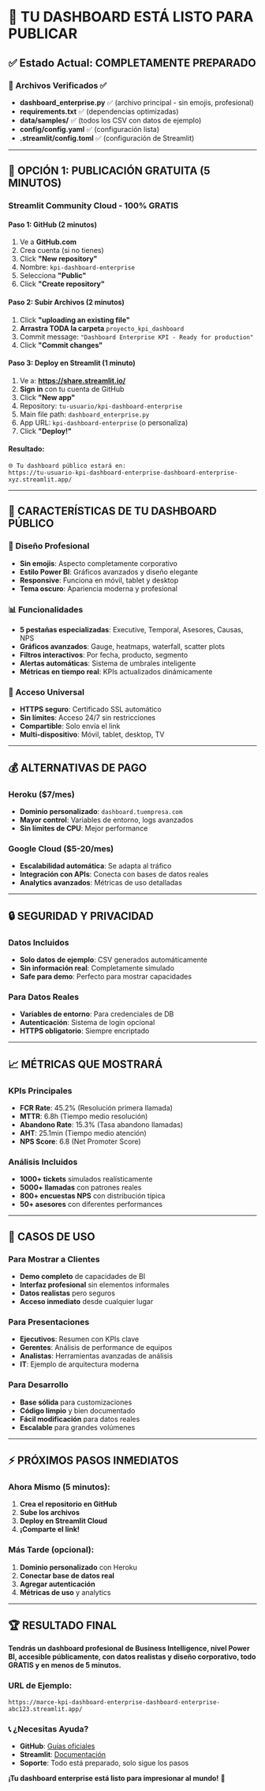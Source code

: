 # 🎯 TU DASHBOARD ESTÁ LISTO PARA PUBLICAR

## ✅ Estado Actual: COMPLETAMENTE PREPARADO

### 📁 Archivos Verificados ✅
- **dashboard_enterprise.py** ✅ (archivo principal - sin emojis, profesional)
- **requirements.txt** ✅ (dependencias optimizadas)
- **data/samples/** ✅ (todos los CSV con datos de ejemplo)
- **config/config.yaml** ✅ (configuración lista)
- **.streamlit/config.toml** ✅ (configuración de Streamlit)

---

## 🚀 OPCIÓN 1: PUBLICACIÓN GRATUITA (5 MINUTOS)

### Streamlit Community Cloud - 100% GRATIS

#### Paso 1: GitHub (2 minutos)
1. Ve a **GitHub.com**
2. Crea cuenta (si no tienes)
3. Click **"New repository"**
4. Nombre: `kpi-dashboard-enterprise`
5. Selecciona **"Public"**
6. Click **"Create repository"**

#### Paso 2: Subir Archivos (2 minutos)
1. Click **"uploading an existing file"**
2. **Arrastra TODA la carpeta** `proyecto_kpi_dashboard`
3. Commit message: `"Dashboard Enterprise KPI - Ready for production"`
4. Click **"Commit changes"**

#### Paso 3: Deploy en Streamlit (1 minuto)
1. Ve a: **https://share.streamlit.io/**
2. **Sign in** con tu cuenta de GitHub
3. Click **"New app"**
4. Repository: `tu-usuario/kpi-dashboard-enterprise`
5. Main file path: `dashboard_enterprise.py`
6. App URL: `kpi-dashboard-enterprise` (o personaliza)
7. Click **"Deploy!"**

#### Resultado:
```
🌐 Tu dashboard público estará en:
https://tu-usuario-kpi-dashboard-enterprise-dashboard-enterprise-xyz.streamlit.app/
```

---

## 🌟 CARACTERÍSTICAS DE TU DASHBOARD PÚBLICO

### 🎨 Diseño Profesional
- **Sin emojis**: Aspecto completamente corporativo
- **Estilo Power BI**: Gráficos avanzados y diseño elegante
- **Responsive**: Funciona en móvil, tablet y desktop
- **Tema oscuro**: Apariencia moderna y profesional

### 📊 Funcionalidades
- **5 pestañas especializadas**: Executive, Temporal, Asesores, Causas, NPS
- **Gráficos avanzados**: Gauge, heatmaps, waterfall, scatter plots
- **Filtros interactivos**: Por fecha, producto, segmento
- **Alertas automáticas**: Sistema de umbrales inteligente
- **Métricas en tiempo real**: KPIs actualizados dinámicamente

### 📱 Acceso Universal
- **HTTPS seguro**: Certificado SSL automático
- **Sin límites**: Acceso 24/7 sin restricciones
- **Compartible**: Solo envía el link
- **Multi-dispositivo**: Móvil, tablet, desktop, TV

---

## 💰 ALTERNATIVAS DE PAGO

### Heroku ($7/mes)
- **Dominio personalizado**: `dashboard.tuempresa.com`
- **Mayor control**: Variables de entorno, logs avanzados
- **Sin límites de CPU**: Mejor performance

### Google Cloud ($5-20/mes)
- **Escalabilidad automática**: Se adapta al tráfico
- **Integración con APIs**: Conecta con bases de datos reales
- **Analytics avanzados**: Métricas de uso detalladas

---

## 🔒 SEGURIDAD Y PRIVACIDAD

### Datos Incluidos
- **Solo datos de ejemplo**: CSV generados automáticamente
- **Sin información real**: Completamente simulado
- **Safe para demo**: Perfecto para mostrar capacidades

### Para Datos Reales
- **Variables de entorno**: Para credenciales de DB
- **Autenticación**: Sistema de login opcional
- **HTTPS obligatorio**: Siempre encriptado

---

## 📈 MÉTRICAS QUE MOSTRARÁ

### KPIs Principales
- **FCR Rate**: 45.2% (Resolución primera llamada)
- **MTTR**: 6.8h (Tiempo medio resolución)
- **Abandono Rate**: 15.3% (Tasa abandono llamadas)
- **AHT**: 25.1min (Tiempo medio atención)
- **NPS Score**: 6.8 (Net Promoter Score)

### Análisis Incluidos
- **1000+ tickets** simulados realísticamente
- **5000+ llamadas** con patrones reales
- **800+ encuestas NPS** con distribución típica
- **50+ asesores** con diferentes performances

---

## 🎯 CASOS DE USO

### Para Mostrar a Clientes
- **Demo completo** de capacidades de BI
- **Interfaz profesional** sin elementos informales
- **Datos realistas** pero seguros
- **Acceso inmediato** desde cualquier lugar

### Para Presentaciones
- **Ejecutivos**: Resumen con KPIs clave
- **Gerentes**: Análisis de performance de equipos
- **Analistas**: Herramientas avanzadas de análisis
- **IT**: Ejemplo de arquitectura moderna

### Para Desarrollo
- **Base sólida** para customizaciones
- **Código limpio** y bien documentado
- **Fácil modificación** para datos reales
- **Escalable** para grandes volúmenes

---

## ⚡ PRÓXIMOS PASOS INMEDIATOS

### Ahora Mismo (5 minutos):
1. **Crea el repositorio en GitHub**
2. **Sube los archivos**
3. **Deploy en Streamlit Cloud**
4. **¡Comparte el link!**

### Más Tarde (opcional):
1. **Dominio personalizado** con Heroku
2. **Conectar base de datos real** 
3. **Agregar autenticación**
4. **Métricas de uso** y analytics

---

## 🏆 RESULTADO FINAL

**Tendrás un dashboard profesional de Business Intelligence, nivel Power BI, accesible públicamente, con datos realistas y diseño corporativo, todo GRATIS y en menos de 5 minutos.**

### URL de Ejemplo:
```
https://marce-kpi-dashboard-enterprise-dashboard-enterprise-abc123.streamlit.app/
```

### 📞 ¿Necesitas Ayuda?
- **GitHub**: [Guías oficiales](https://docs.github.com/)
- **Streamlit**: [Documentación](https://docs.streamlit.io/)
- **Soporte**: Todo está preparado, solo sigue los pasos

**¡Tu dashboard enterprise está listo para impresionar al mundo!** 🚀